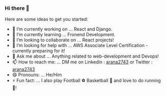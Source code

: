 ### Hi there 👋

Here are some ideas to get you started:

- 🔭 I’m currently working on ... React and Django.
- 🌱 I’m currently learning ... Fronend Development.
- 👯 I’m looking to collaborate on ... React projects!
- 🤔 I’m looking for help with ... AWS Associate Level Certification - currently preparing for it!
- 💬 Ask me about ... Anything related to web-development and Devops!
- 📫 How to reach me: ... DM me on Linkedin : [arana2743](https://www.linkedin.com/in/arana2743) or Twitter : [arana2743](https://twitter.com/arana2743)
- 😄 Pronouns: ... He/Him
- ⚡ Fun fact: ... I also play Football ⚽ Basketball 🏀 and love to do running 🏃!
